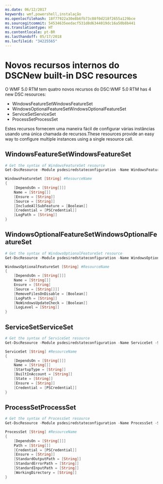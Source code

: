 ```yaml
---
ms.date: 06/12/2017
keywords: wmf,powershell,instalação
ms.openlocfilehash: 18f77922a30e8b6fb73c08f0d218f2655a129bce
ms.sourcegitcommit: 54534635eedacf531d8d6344019dc16a50b8b441
ms.translationtype: HT
ms.contentlocale: pt-BR
ms.lasthandoff: 05/17/2018
ms.locfileid: "34225565"
---
```

# <a name="new-built-in-dsc-resources"></a><span data-ttu-id="93c47-102">Novos recursos internos do DSC</span><span class="sxs-lookup"><span data-stu-id="93c47-102">New built-in DSC resources</span></span>

<span data-ttu-id="93c47-103">O WMF 5.0 RTM tem quatro novos recursos do DSC:</span><span class="sxs-lookup"><span data-stu-id="93c47-103">WMF 5.0 RTM has 4 new DSC resources:</span></span>
* <span data-ttu-id="93c47-104">WindowsFeatureSet</span><span class="sxs-lookup"><span data-stu-id="93c47-104">WindowsFeatureSet</span></span>
* <span data-ttu-id="93c47-105">WindowsOptionalFeatureSet</span><span class="sxs-lookup"><span data-stu-id="93c47-105">WindowsOptionalFeatureSet</span></span>
* <span data-ttu-id="93c47-106">ServiceSet</span><span class="sxs-lookup"><span data-stu-id="93c47-106">ServiceSet</span></span>
* <span data-ttu-id="93c47-107">ProcessSet</span><span class="sxs-lookup"><span data-stu-id="93c47-107">ProcessSet</span></span>

<span data-ttu-id="93c47-108">Estes recursos fornecem uma maneira fácil de configurar várias instâncias usando uma única chamada de recursos.</span><span class="sxs-lookup"><span data-stu-id="93c47-108">These resources provide an easy way to configure multiple instances using a single resource call.</span></span>

## <a name="windowsfeatureset"></a><span data-ttu-id="93c47-109">WindowsFeatureSet</span><span class="sxs-lookup"><span data-stu-id="93c47-109">WindowsFeatureSet</span></span>

```powershell
# Get the syntax of WindowsFeatureSet resource
Get-DscResource -Module psdesiredstateconfiguration -Name WindowsFeatureSet -Syntax

WindowsFeatureSet [String] #ResourceName
{
    [DependsOn = [String[]]]
    Name = [String[]]
    [Ensure = [String]]
    [Source = [String]]
    [IncludeAllSubFeature = [Boolean]]
    [Credential = [PSCredential]]
    [LogPath = [String]]
}
```

## <a name="windowsoptionalfeatureset"></a><span data-ttu-id="93c47-110">WindowsOptionalFeatureSet</span><span class="sxs-lookup"><span data-stu-id="93c47-110">WindowsOptionalFeatureSet</span></span>

```powershell
# Get the syntax of WindowsOptionalFeatureSet resource
Get-DscResource -Module psdesiredstateconfiguration -Name WindowsOptionalFeatureSet -Syntax

WindowsOptionalFeatureSet [String] #ResourceName
{
    [DependsOn = [String[]]]
    Name = [String[]]
    Ensure = [String]
    [Source = [String[]]]
    [RemoveFilesOnDisable = [Boolean]]
    [LogPath = [String]]
    [NoWindowsUpdateCheck = [Boolean]]
    [LogLevel = [String]]
}
```

## <a name="serviceset"></a><span data-ttu-id="93c47-111">ServiceSet</span><span class="sxs-lookup"><span data-stu-id="93c47-111">ServiceSet</span></span>

```powershell
# Get the syntax of ServiceSet resource
Get-DscResource -Module psdesiredstateconfiguration -Name ServiceSet -Syntax

ServiceSet [String] #ResourceName
{
    [DependsOn = [String[]]]
    Name = [String[]]
    [StartupType = [String]]
    [BuiltInAccount = [String]]
    [State = [String]]
    [Ensure = [String]]
    [Credential = [PSCredential]]
}
```

## <a name="processset"></a><span data-ttu-id="93c47-112">ProcessSet</span><span class="sxs-lookup"><span data-stu-id="93c47-112">ProcessSet</span></span>

```powershell
# Get the syntax of ProcessSet resource
Get-DscResource -Module psdesiredstateconfiguration -Name ProcessSet -Syntax

ProcessSet [String] #ResourceName
{
    [DependsOn = [String[]]]
    Path = [String[]]
    [Credential = [PSCredential]]
    [Ensure = [String]]
    [StandardOutputPath = [String]]
    [StandardErrorPath = [String]]
    [StandardInputPath = [String]]
    [WorkingDirectory = [String]]
}
```
